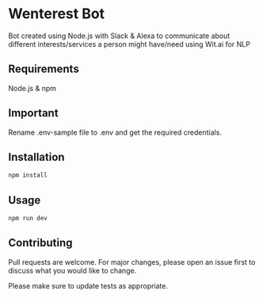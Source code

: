 # Wenterest Bot

Bot created using Node.js with Slack & Alexa to communicate about different interests/services a person might have/need using Wit.ai for NLP

## Requirements

Node.js & npm 

## Important 
Rename .env-sample file to .env and get the required credentials.

## Installation
```js
npm install
```

## Usage

```js
npm run dev

```

## Contributing
Pull requests are welcome. For major changes, please open an issue first to discuss what you would like to change.

Please make sure to update tests as appropriate.
